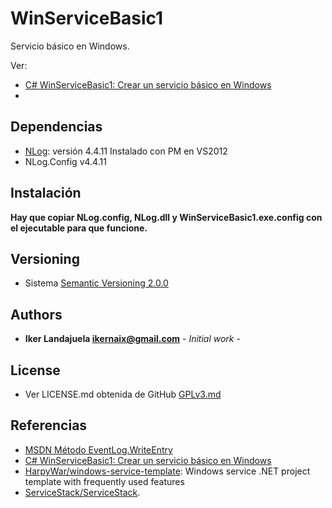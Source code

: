 # WinServiceBasic1

Servicio básico en Windows.

Ver: 

* [C# WinServiceBasic1: Crear un servicio básico en Windows](https://ikerlandajuela.wordpress.com/2017/07/30/c-winservicebasic1-crear-un-servicio-basico-en-windows/)
* 

## Dependencias

* [NLog](http://nlog-project.org/): versión 4.4.11 Instalado con PM en VS2012 
* NLog.Config v4.4.11
 
## Instalación

**Hay que copiar NLog.config, NLog.dll y WinServiceBasic1.exe.config con el ejecutable para que funcione.**


## Versioning

* Sistema [Semantic Versioning 2.0.0](http://semver.org/) 

## Authors

* **Iker Landajuela <ikernaix@gmail.com>** - *Initial work* - 

## License

* Ver LICENSE.md obtenida de GitHub [GPLv3.md](https://github.com/TheFox/GPLv3.md) 

## Referencias

* [MSDN Método EventLog.WriteEntry](https://msdn.microsoft.com/es-es/library/system.diagnostics.eventlog.writeentry(v=vs.110).aspx)
* [C# WinServiceBasic1: Crear un servicio básico en Windows](https://ikerlandajuela.wordpress.com/2017/07/30/c-winservicebasic1-crear-un-servicio-basico-en-windows/)
* [HarpyWar/windows-service-template](https://github.com/HarpyWar/windows-service-template): Windows service .NET project template with frequently used features
* [ServiceStack/ServiceStack](https://github.com/ServiceStack/ServiceStack).